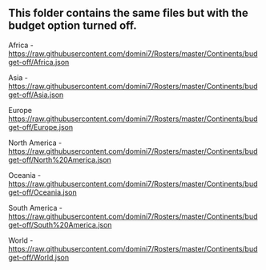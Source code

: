 ## This folder contains the same files but with the budget option turned off.


Africa - https://raw.githubusercontent.com/domini7/Rosters/master/Continents/budget-off/Africa.json

Asia - https://raw.githubusercontent.com/domini7/Rosters/master/Continents/budget-off/Asia.json

Europe https://raw.githubusercontent.com/domini7/Rosters/master/Continents/budget-off/Europe.json

North America - https://raw.githubusercontent.com/domini7/Rosters/master/Continents/budget-off/North%20America.json

Oceania - https://raw.githubusercontent.com/domini7/Rosters/master/Continents/budget-off/Oceania.json

South America - https://raw.githubusercontent.com/domini7/Rosters/master/Continents/budget-off/South%20America.json

World - https://raw.githubusercontent.com/domini7/Rosters/master/Continents/budget-off/World.json